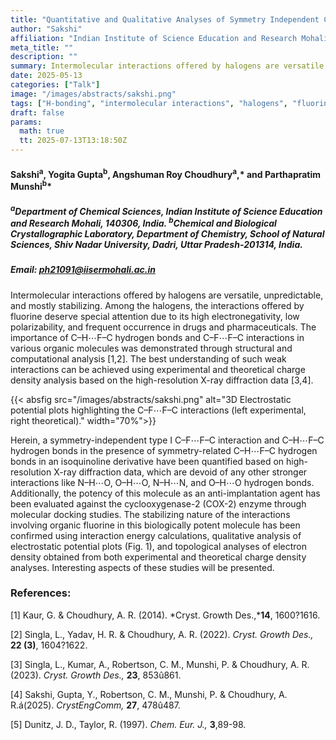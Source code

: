 ```yaml
---
title: "Quantitative and Qualitative Analyses of Symmetry Independent C–F⋯F–C Interaction and C-H⋯F–C Hydrogen Bonds in a Biologically Potent Isoquinoline Derivative: Insights from Charge Density Analysis"
author: "Sakshi"
affiliation: "Indian Institute of Science Education and Research Mohali"
meta_title: ""
description: ""
summary: Intermolecular interactions offered by halogens are versatile, unpredictable, and mostly stabilizing. Among the halogens, the interactions offered by fluorine deserve special attention
date: 2025-05-13
categories: ["Talk"]
image: "/images/abstracts/sakshi.png"
tags: ["H-bonding", "intermolecular interactions", "halogens", "fluorine", "charge density analysis", "X-ray diffraction", "molecular docking"]
draft: false
params:
  math: true
  tt: 2025-07-13T13:18:50Z
---
```


#### Sakshi<sup>a</sup>, Yogita Gupta<sup>b</sup>, Angshuman Roy Choudhury<sup>a</sup>,\* and Parthapratim Munshi<sup>b</sup>\*

##### <sup>a</sup>Department of Chemical Sciences, Indian Institute of Science Education and Research Mohali, 140306, India. <sup>b</sup>Chemical and Biological Crystallographic Laboratory, Department of Chemistry, School of Natural Sciences, Shiv Nadar University, Dadri, Uttar Pradesh-201314, India.

##### Email: ph21091@iisermohali.ac.in

Intermolecular interactions offered by halogens are versatile, unpredictable, and mostly stabilizing. Among the halogens, the interactions offered by fluorine deserve special attention due to its high electronegativity, low polarizability, and frequent occurrence in drugs and pharmaceuticals. The importance of C–H⋯F–C hydrogen bonds and C–F⋯F–C interactions in various organic molecules was demonstrated through structural and computational analysis [1,2]. The best understanding of such weak interactions can be achieved using experimental and theoretical charge density analysis based on the high-resolution X-ray diffraction data [3,4]. 

{{< absfig src="/images/abstracts/sakshi.png" alt="3D Electrostatic potential plots highlighting the C–F⋯F–C interactions (left experimental, right theoretical)." width="70%">}}

Herein, a symmetry-independent type I C–F⋯F–C interaction and C–H⋯F–C hydrogen bonds in the presence of symmetry-related C–H⋯F–C hydrogen bonds in an isoquinoline derivative have been quantified based on high-resolution X-ray diffraction data, which are devoid of any other stronger interactions like N–H⋯O, O–H⋯O, N–H⋯N, and O–H⋯O hydrogen bonds. Additionally, the potency of this molecule as an anti-implantation agent has been evaluated against the cyclooxygenase-2 (COX-2) enzyme through molecular docking studies. The stabilizing nature of the interactions involving organic fluorine in this biologically potent molecule has been confirmed using interaction energy calculations, qualitative analysis of electrostatic potential plots (Fig. 1), and topological analyses of electron density obtained from both experimental and theoretical charge density analyses. Interesting aspects of these studies will be presented.


### References:

[1] Kaur, G. & Choudhury, A. R. (2014). *Cryst. Growth Des.,***14**, 1600?1616.

[2] Singla, L., Yadav, H. R. & Choudhury, A. R. (2022). *Cryst. Growth Des.,* **22 (3)**, 1604?1622.

[3] Singla, L., Kumar, A., Robertson, C. M., Munshi, P. & Choudhury, A. R. (2023). *Cryst. Growth Des.,* **23**, 853û861.

[4] Sakshi, Gupta, Y., Robertson, C. M., Munshi, P. & Choudhury, A. R.á(2025). *CrystEngComm,* **27**, 478û487.

[5] Dunitz, J. D., Taylor, R. (1997). *Chem. Eur. J.,* **3**,89-98.

